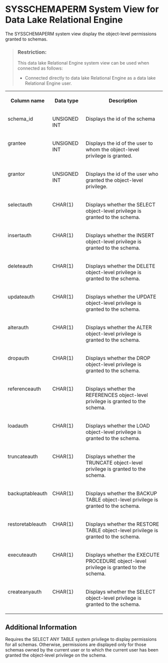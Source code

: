 <!-- loio240e388ded1c4aeabef4c4d8752b6d2c -->

# SYSSCHEMAPERM System View for Data Lake Relational Engine

The SYSSCHEMAPERM system view display the object-level permissions granted to schemas.



> ### Restriction:  
> This data lake Relational Engine system view can be used when connected as follows:
> 
> -   Connected directly to data lake Relational Engine as a data lake Relational Engine user.




<table>
<tr>
<th valign="top">

Column name



</th>
<th valign="top">

Data type



</th>
<th valign="top">

Description



</th>
</tr>
<tr>
<td valign="top">

schema\_id



</td>
<td valign="top">

UNSIGNED INT



</td>
<td valign="top">

Displays the id of the schema



</td>
</tr>
<tr>
<td valign="top">

grantee



</td>
<td valign="top">

UNSIGNED INT



</td>
<td valign="top">

Displays the id of the user to whom the object-level privilege is granted.



</td>
</tr>
<tr>
<td valign="top">

grantor



</td>
<td valign="top">

UNSIGNED INT



</td>
<td valign="top">

Displays the id of the user who granted the object-level privilege.



</td>
</tr>
<tr>
<td valign="top">

selectauth



</td>
<td valign="top">

CHAR\(1\)



</td>
<td valign="top">

Displays whether the SELECT object-level privilege is granted to the schema.



</td>
</tr>
<tr>
<td valign="top">

insertauth



</td>
<td valign="top">

CHAR\(1\)



</td>
<td valign="top">

Displays whether the INSERT object-level privilege is granted to the schema.



</td>
</tr>
<tr>
<td valign="top">

deleteauth



</td>
<td valign="top">

CHAR\(1\)



</td>
<td valign="top">

Displays whether the DELETE object-level privilege is granted to the schema.



</td>
</tr>
<tr>
<td valign="top">

updateauth



</td>
<td valign="top">

CHAR\(1\)



</td>
<td valign="top">

Displays whether the UPDATE object-level privilege is granted to the schema.



</td>
</tr>
<tr>
<td valign="top">

alterauth



</td>
<td valign="top">

CHAR\(1\)



</td>
<td valign="top">

Displays whether the ALTER object-level privilege is granted to the schema.



</td>
</tr>
<tr>
<td valign="top">

dropauth



</td>
<td valign="top">

CHAR\(1\)



</td>
<td valign="top">

Displays whether the DROP object-level privilege is granted to the schema.



</td>
</tr>
<tr>
<td valign="top">

referenceauth



</td>
<td valign="top">

CHAR\(1\)



</td>
<td valign="top">

Displays whether the REFERENCES object-level privilege is granted to the schema.



</td>
</tr>
<tr>
<td valign="top">

loadauth



</td>
<td valign="top">

CHAR\(1\)



</td>
<td valign="top">

Displays whether the LOAD object-level privilege is granted to the schema.



</td>
</tr>
<tr>
<td valign="top">

truncateauth



</td>
<td valign="top">

CHAR\(1\)



</td>
<td valign="top">

Displays whether the TRUNCATE object-level privilege is granted to the schema.



</td>
</tr>
<tr>
<td valign="top">

backuptableauth



</td>
<td valign="top">

CHAR\(1\)



</td>
<td valign="top">

Displays whether the BACKUP TABLE object-level privilege is granted to the schema.



</td>
</tr>
<tr>
<td valign="top">

restoretableauth



</td>
<td valign="top">

CHAR\(1\)



</td>
<td valign="top">

Displays whether the RESTORE TABLE object-level privilege is granted to the schema.



</td>
</tr>
<tr>
<td valign="top">

executeauth



</td>
<td valign="top">

CHAR\(1\)



</td>
<td valign="top">

Displays whether the EXECUTE PROCEDURE object-level privilege is granted to the schema.



</td>
</tr>
<tr>
<td valign="top">

createanyauth



</td>
<td valign="top">

CHAR\(1\)



</td>
<td valign="top">

Displays whether the SELECT object-level privilege is granted to the schema.



</td>
</tr>
</table>



<a name="loio240e388ded1c4aeabef4c4d8752b6d2c__section_xlz_2q1_m5b"/>

## Additional Information

Requires the SELECT ANY TABLE system privilege to display permissions for all schemas. Otherwise, permissions are displayed only for those schemas owned by the current user or to which the current user has been granted the object-level privilege on the schema.

